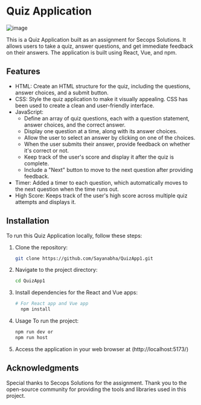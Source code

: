 # Quiz Application

![image](https://github.com/Sayanabha/QuizApp1/assets/30752262/31750b1a-1f19-49e9-b636-7e2407c8da4b)

This is a Quiz Application built as an assignment for Secops Solutions. It allows users to take a quiz, answer questions, and get immediate feedback on their answers. The application is built using React, Vue, and npm.

## Features

- HTML: Create an HTML structure for the quiz, including the questions, answer choices, and a submit button.
- CSS: Style the quiz application to make it visually appealing. CSS has been used to create a clean and user-friendly interface.
- JavaScript:
  - Define an array of quiz questions, each with a question statement, answer choices, and the correct answer.
  - Display one question at a time, along with its answer choices.
  - Allow the user to select an answer by clicking on one of the choices.
  - When the user submits their answer, provide feedback on whether it's correct or not.
  - Keep track of the user's score and display it after the quiz is complete.
  - Include a "Next" button to move to the next question after providing feedback.
- Timer: Added a timer to each question, which automatically moves to the next question when the time runs out.
- High Score: Keeps track of the user's high score across multiple quiz attempts and displays it.

## Installation

To run this Quiz Application locally, follow these steps:

1. Clone the repository:

   ```bash
   git clone https://github.com/Sayanabha/QuizApp1.git

2. Navigate to the project directory:
      ```bash
      cd QuizApp1
3. Install dependencies for the React and Vue apps:

      ```bash
      # For React app and Vue app
        npm install


4. Usage
  To run the project:
      ```bash
      npm run dev or
      npm run host

5. Access the application in your web browser at (http://localhost:5173/)
      
      
## Acknowledgments
Special thanks to Secops Solutions for the assignment.
Thank you to the open-source community for providing the tools and libraries used in this project.

